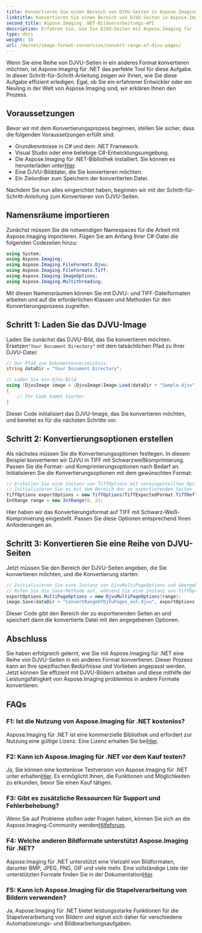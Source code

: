 ```yaml
---
title: Konvertieren Sie einen Bereich von DJVU-Seiten in Aspose.Imaging für .NET
linktitle: Konvertieren Sie einen Bereich von DJVU-Seiten in Aspose.Imaging für .NET
second_title: Aspose.Imaging .NET-Bildverarbeitungs-API
description: Erfahren Sie, wie Sie DJVU-Seiten mit Aspose.Imaging für .NET konvertieren. Schritt-für-Schritt-Anleitung für die effiziente Konvertierung von DJVU in TIFF.
type: docs
weight: 18
url: /de/net/image-format-conversion/convert-range-of-djvu-pages/
---
```


Wenn Sie eine Reihe von DJVU-Seiten in ein anderes Format konvertieren möchten, ist Aspose.Imaging für .NET das perfekte Tool für diese Aufgabe. In dieser Schritt-für-Schritt-Anleitung zeigen wir Ihnen, wie Sie diese Aufgabe effizient erledigen. Egal, ob Sie ein erfahrener Entwickler oder ein Neuling in der Welt von Aspose.Imaging sind, wir erklären Ihnen den Prozess. 

## Voraussetzungen

Bevor wir mit dem Konvertierungsprozess beginnen, stellen Sie sicher, dass die folgenden Voraussetzungen erfüllt sind:

- Grundkenntnisse in C# und dem .NET Framework.
- Visual Studio oder eine beliebige C#-Entwicklungsumgebung.
-  Die Aspose.Imaging für .NET-Bibliothek installiert. Sie können es herunterladen unter[Hier](https://releases.aspose.com/imaging/net/).
- Eine DJVU-Bilddatei, die Sie konvertieren möchten.
- Ein Zielordner zum Speichern der konvertierten Datei.

Nachdem Sie nun alles eingerichtet haben, beginnen wir mit der Schritt-für-Schritt-Anleitung zum Konvertieren von DJVU-Seiten.

## Namensräume importieren

Zunächst müssen Sie die notwendigen Namespaces für die Arbeit mit Aspose.Imaging importieren. Fügen Sie am Anfang Ihrer C#-Datei die folgenden Codezeilen hinzu:

```csharp
using System;
using Aspose.Imaging;
using Aspose.Imaging.FileFormats.Djvu;
using Aspose.Imaging.FileFormats.Tiff;
using Aspose.Imaging.ImageOptions;
using Aspose.Imaging.Multithreading;
```

Mit diesen Namensräumen können Sie mit DJVU- und TIFF-Dateiformaten arbeiten und auf die erforderlichen Klassen und Methoden für den Konvertierungsprozess zugreifen.

## Schritt 1: Laden Sie das DJVU-Image

 Laden Sie zunächst das DJVU-Bild, das Sie konvertieren möchten. Ersetzen`"Your Document Directory"` mit dem tatsächlichen Pfad zu Ihrer DJVU-Datei:

```csharp
// Der Pfad zum Dokumentenverzeichnis.
string dataDir = "Your Document Directory";

// Laden Sie ein DjVu-Bild
using (DjvuImage image = (DjvuImage)Image.Load(dataDir + "Sample.djvu"))
{
    // Ihr Code kommt hierher
}
```

Dieser Code initialisiert das DJVU-Image, das Sie konvertieren möchten, und bereitet es für die nächsten Schritte vor.

## Schritt 2: Konvertierungsoptionen erstellen

Als nächstes müssen Sie die Konvertierungsoptionen festlegen. In diesem Beispiel konvertieren wir DJVU in TIFF mit Schwarzweißkomprimierung. Passen Sie die Format- und Komprimierungsoptionen nach Bedarf an. Initialisieren Sie die Konvertierungsoptionen mit dem gewünschten Format:

```csharp
// Erstellen Sie eine Instanz von TiffOptions mit voreingestellten Optionen und IntRange
// Initialisieren Sie es mit dem Bereich der zu exportierenden Seiten
TiffOptions exportOptions = new TiffOptions(TiffExpectedFormat.TiffDeflateBw);
IntRange range = new IntRange(0, 2);
```

Hier haben wir das Konvertierungsformat auf TIFF mit Schwarz-Weiß-Komprimierung eingestellt. Passen Sie diese Optionen entsprechend Ihren Anforderungen an.

## Schritt 3: Konvertieren Sie eine Reihe von DJVU-Seiten

Jetzt müssen Sie den Bereich der DJVU-Seiten angeben, die Sie konvertieren möchten, und die Konvertierung starten:

```csharp
// Initialisieren Sie eine Instanz von DjvuMultiPageOptions und übergeben Sie gleichzeitig eine Instanz von IntRange
// Rufen Sie die Save-Methode auf, während Sie eine Instanz von TiffOptions übergeben
exportOptions.MultiPageOptions = new DjvuMultiPageOptions(range);
image.Save(dataDir + "ConvertRangeOfDjVuPages_out.djvu", exportOptions);
```

Dieser Code gibt den Bereich der zu exportierenden Seiten an und speichert dann die konvertierte Datei mit den angegebenen Optionen.

## Abschluss

Sie haben erfolgreich gelernt, wie Sie mit Aspose.Imaging für .NET eine Reihe von DJVU-Seiten in ein anderes Format konvertieren. Dieser Prozess kann an Ihre spezifischen Bedürfnisse und Vorlieben angepasst werden. Jetzt können Sie effizient mit DJVU-Bildern arbeiten und diese mithilfe der Leistungsfähigkeit von Aspose.Imaging problemlos in andere Formate konvertieren.

## FAQs

### F1: Ist die Nutzung von Aspose.Imaging für .NET kostenlos?

 Aspose.Imaging für .NET ist eine kommerzielle Bibliothek und erfordert zur Nutzung eine gültige Lizenz. Eine Lizenz erhalten Sie bei[Hier](https://purchase.aspose.com/buy).

### F2: Kann ich Aspose.Imaging für .NET vor dem Kauf testen?

 Ja, Sie können eine kostenlose Testversion von Aspose.Imaging für .NET unter erhalten[Hier](https://releases.aspose.com/). Es ermöglicht Ihnen, die Funktionen und Möglichkeiten zu erkunden, bevor Sie einen Kauf tätigen.

### F3: Gibt es zusätzliche Ressourcen für Support und Fehlerbehebung?

 Wenn Sie auf Probleme stoßen oder Fragen haben, können Sie sich an die Aspose.Imaging-Community wenden[Hilfeforum](https://forum.aspose.com/).

### F4: Welche anderen Bildformate unterstützt Aspose.Imaging für .NET?

 Aspose.Imaging für .NET unterstützt eine Vielzahl von Bildformaten, darunter BMP, JPEG, PNG, GIF und viele mehr. Eine vollständige Liste der unterstützten Formate finden Sie in der Dokumentation[Hier](https://reference.aspose.com/imaging/net/).

### F5: Kann ich Aspose.Imaging für die Stapelverarbeitung von Bildern verwenden?

Ja, Aspose.Imaging für .NET bietet leistungsstarke Funktionen für die Stapelverarbeitung von Bildern und eignet sich daher für verschiedene Automatisierungs- und Bildbearbeitungsaufgaben.